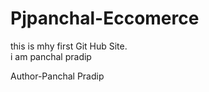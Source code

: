 # Pjpanchal-Eccomerce

this is mhy first Git Hub Site.
<br>
i am panchal pradip

Author-Panchal Pradip
